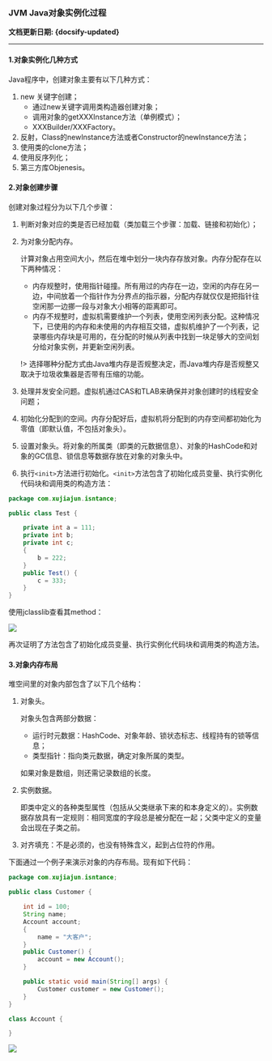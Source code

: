 ### JVM Java对象实例化过程 <!-- {docsify-ignore} -->

**文档更新日期: {docsify-updated}**

---

#### 1.对象实例化几种方式

Java程序中，创建对象主要有以下几种方式：

1. new 关键字创建；
    - 通过new关键字调用类构造器创建对象；
    - 调用对象的getXXXInstance方法（单例模式）；
    - XXXBuilder/XXXFactory。
2. 反射，Class的newInstance方法或者Constructor的newInstance方法；
3. 使用类的clone方法；
4. 使用反序列化；
5. 第三方库Objenesis。

#### 2.对象创建步骤

创建对象过程分为以下几个步骤：

1. 判断对象对应的类是否已经加载（类加载三个步骤：加载、链接和初始化）；

2. 为对象分配内存。

   计算对象占用空间大小，然后在堆中划分一块内存存放对象。内存分配存在以下两种情况：

    - 内存规整时，使用指针碰撞。所有用过的内存在一边，空闲的内存在另一边，中间放着一个指针作为分界点的指示器，分配内存就仅仅是把指针往空闲那一边挪一段与对象大小相等的距离即可。
    - 内存不规整时，虚拟机需要维护一个列表，使用空闲列表分配。这种情况下，已使用的内存和未使用的内存相互交错，虚拟机维护了一个列表，记录哪些内存块是可用的，在分配的时候从列表中找到一块足够大的空间划分给对象实例，并更新空闲列表。

   !> 选择哪种分配方式由Java堆内存是否规整决定，而Java堆内存是否规整又取决于垃圾收集器是否带有压缩的功能。

3. 处理并发安全问题。虚拟机通过CAS和TLAB来确保并对象创建时的线程安全问题；

4. 初始化分配到的空间。内存分配好后，虚拟机将分配到的内存空间都初始化为零值（即默认值，不包括对象头）。

5. 设置对象头。将对象的所属类（即类的元数据信息）、对象的HashCode和对象的GC信息、锁信息等数据存放在对象的对象头中。

6. 执行`<init>`方法进行初始化。`<init>`方法包含了初始化成员变量、执行实例化代码块和调用类的构造方法：

```java
package com.xujiajun.isntance;

public class Test {

    private int a = 111;
    private int b;
    private int c;
    {
        b = 222;
    }
    public Test() {
        c = 333;
    }
}
```

使用jclasslib查看其<init>method：

![](https://typora-img-1257000606.cos.ap-beijing.myqcloud.com/uSCiP6.png)

再次证明了<init>方法包含了初始化成员变量、执行实例化代码块和调用类的构造方法。

#### 3.对象内存布局

堆空间里的对象内部包含了以下几个结构：

1. 对象头。

   对象头包含两部分数据：

    - 运行时元数据：HashCode、对象年龄、锁状态标志、线程持有的锁等信息；
    - 类型指针：指向类元数据，确定对象所属的类型。

   如果对象是数组，则还需记录数组的长度。

2. 实例数据。

   即类中定义的各种类型属性（包括从父类继承下来的和本身定义的）。实例数据存放具有一定规则：相同宽度的字段总是被分配在一起；父类中定义的变量会出现在子类之前。

3. 对齐填充：不是必须的，也没有特殊含义，起到占位符的作用。

下面通过一个例子来演示对象的内存布局。现有如下代码：

```java
package com.xujiajun.isntance;

public class Customer {

    int id = 100;
    String name;
    Account account;
    {
        name = "大客户";
    }
    public Customer() {
        account = new Account();
    }

    public static void main(String[] args) {
        Customer customer = new Customer();
    }
}

class Account {

}
```

![](https://typora-img-1257000606.cos.ap-beijing.myqcloud.com/xaCqIb.png)
